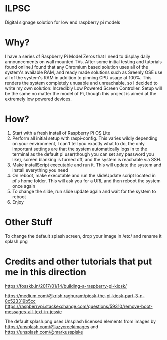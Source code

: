 # ILPSC
Digital signage solution for low end raspberry pi models

# Why?
I have a series of Raspberry Pi Model Zeros that I need to display daily announcements on wall mounted TVs. After some initial testing and tutorials found online,I found that any Chromium based solution uses all of the system's available RAM, and ready made solutions such as Sreenly OSE use all of the system's RAM in addition to pinning CPU usage at 100%. This renders the system completely unusable and unreachable, so I decided to write my own solution: Incredibly Low Powered Screen Controller. Setup will be the same no matter the model of Pi, though this project is aimed at the extremely low powered devices.

# How?
1. Start with a fresh install of Raspberry Pi OS Lite
2. Perform all initial setup with raspi-config. This varies wildly depending on your environment, I can't tell you exactly what to do, the only important settings are that the system automatically logs in to the terminal as the default pi user(though you can set any password you like), screen blanking is turned off, and the system is reachable via SSH.
3. Make installScript executable and run it. This will update the system and install everything you need
4. On reboot, make executable and run the slideUpdate script located in pi's home folder. This will ask you for a URL and then reboot the system once again
5. To change the slide, run slide update again and wait for the system to reboot
6. Enjoy

# Other Stuff
To change the default splash screen, drop your image in /etc/ and rename it splash.png

# Credits and other tutorials that put me in this direction
https://fosskb.in/2017/01/14/building-a-raspberry-pi-kiosk/

https://medium.com/@krish.raghuram/piosk-the-pi-kiosk-part-3-n-8c523319b5cc
https://raspberrypi.stackexchange.com/questions/59310/remove-boot-messages-all-text-in-jessie

The default splash.png uses Unsplash licensed elements from images by https://unsplash.com/@lazycreekimages and https://unsplash.com/@markusspiske
